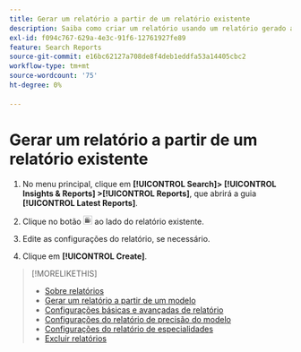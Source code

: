 ```yaml
---
title: Gerar um relatório a partir de um relatório existente
description: Saiba como criar um relatório usando um relatório gerado anteriormente.
exl-id: f094c767-629a-4e3c-91f6-12761927fe89
feature: Search Reports
source-git-commit: e16bc62127a708de8f4deb1eddfa53a14405cbc2
workflow-type: tm+mt
source-wordcount: '75'
ht-degree: 0%

---
```


# Gerar um relatório a partir de um relatório existente

1. No menu principal, clique em **[!UICONTROL Search]> [!UICONTROL Insights & Reports] >[!UICONTROL Reports]**, que abrirá a guia **[!UICONTROL Latest Reports]**.

1. Clique no botão ![Criar Semelhante](/help/search-social-commerce/assets/create-similar.png "Criar Semelhante") ao lado do relatório existente.

1. Edite as configurações do relatório, se necessário.

1. Clique em **[!UICONTROL Create]**.

>[!MORELIKETHIS]
>
>* [Sobre relatórios](/help/search-social-commerce/reports/report-about.md)
>* [Gerar um relatório a partir de um modelo](/help/search-social-commerce/reports/management/report-generate-from-template.md)
>* [Configurações básicas e avançadas de relatório](/help/search-social-commerce/reports/management/basic-advanced/basic-advanced-report-settings.md)
>* [Configurações do relatório de precisão do modelo](/help/search-social-commerce/reports/management/model-accuracy/model-accuracy-report-settings.md)
>* [Configurações do relatório de especialidades](/help/search-social-commerce/reports/management/specialty/specialty-report-settings.md)
>* [Excluir relatórios](/help/search-social-commerce/reports/management/report-delete.md)
